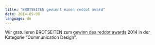 ```yaml
---
title: "BROTSEITEN gewinnt einen reddot award"
date: 2014-09-08
language: de
---
```


Wir gratulieren BROTSEITEN zum [gewinn des reddot awards](http://www.brotseiten.com/wp-content/uploads/2014/02/BROTSEITEN_Red-Dot-040914.docx) 2014 in der Kategorie “Communication Design”.
